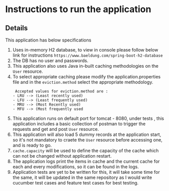 # Instructions to run the application

## Details
This application has below specifications
1. Uses in-memory H2 database, to view in console please follow below link for instructions
    ```https://www.baeldung.com/spring-boot-h2-database```
2. The DB has no user and passwords.
3. This application also uses Java in-built caching methodologies on the ```User``` resource.
4. To select appropriate caching please modify the application.properties file and in the ```eviction.method``` select the appropriate methodology.
   ```aidl
    Accepted values for eviction.method are :
   - LRU --> (Least recently used)
   - LFU --> (Least frequently used)
   - MRU --> (Most Recently used)
   - MFU --> (Most frequently used

5. This application runs on default port for tomcat - 8080, under tests , this application includes a basic collection of postman to trigger the requests and get and post ```User```  resource.
6. This application will also load 5 dummy records at the application start, so it's not mandatory to craete the ```User``` resource before accessing one, and is ready to go.
7. ```cache.capacity``` will be used to define the capacity of the cache which can not be changed without application restart.
8. The application logs print the items in cache and the current cache for each and every modifications, so it can be found in the logs.
9. Application tests are yet to be written for this, it will take some time for the same, it will be updated in the same repository as I would write cucumber test cases and feature test cases for best testing.